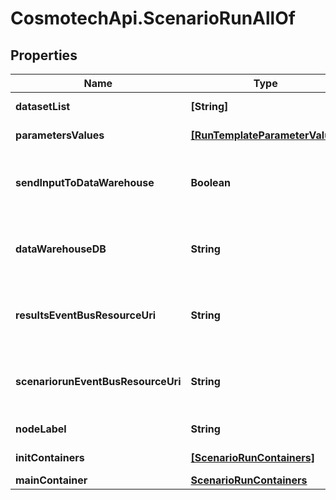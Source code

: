 # CosmotechApi.ScenarioRunAllOf

## Properties

Name | Type | Description | Notes
------------ | ------------- | ------------- | -------------
**datasetList** | **[String]** | the list of Dataset Id associated to this Analysis | [optional] [readonly] 
**parametersValues** | [**[RunTemplateParameterValue]**](RunTemplateParameterValue.md) | the list of Run Template parameters values | [optional] [readonly] 
**sendInputToDataWarehouse** | **Boolean** | whether or not the Dataset values and the input parameters values are send to the DataWarehouse prior to ScenarioRun Run | [optional] [readonly] 
**dataWarehouseDB** | **String** | the DataWarehouse database name to send data if sendInputToDataWarehouse is set | [optional] 
**resultsEventBusResourceUri** | **String** | the event bus which receive Workspace ScenarioRun results messages. Message won&#39;t be send if this is not set | [optional] 
**scenariorunEventBusResourceUri** | **String** | the event bus which receive Workspace ScenarioRun events messages. Message won&#39;t be send if this is not set | [optional] 
**nodeLabel** | **String** | the node label request | [optional] [readonly] 
**initContainers** | [**[ScenarioRunContainers]**](ScenarioRunContainers.md) | the list of init containers | [optional] [readonly] 
**mainContainer** | [**ScenarioRunContainers**](ScenarioRunContainers.md) |  | [optional] 



